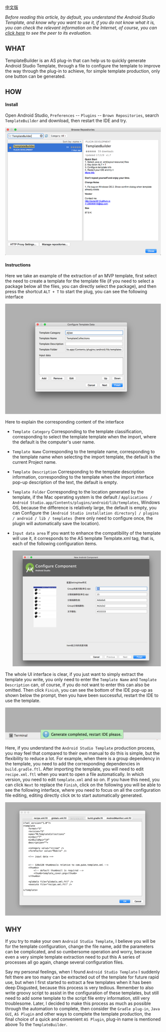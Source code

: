 [中文版](../../../../2017/03/06/TemplateBuilder[Chinese]/)

*Before reading this article, by default, you understand the Android Studio Template, and know why you want to use it, if you do not know what it is, you can check the relevant information on the Internet, of course, you can [click here](../../../../2017/03/10/Android%20Studio%20Template/) to see the peer to its evaluation.*

## WHAT

TemplateBuilder is an AS plug-in that can help us to quickly generate Android Studio Template, through a file to configure the template to improve the way through the plug-in to achieve, for simple template production, only one button can be generated.

## HOW

#### Install

Open Android Studio, `Preferences` -- `Plugins` -- `Brown Repositories`, search `TemplateBuilder` and download, then restart the IDE and try.

![](doc/images/img1.png)

#### Instructions

Here we take an example of the extraction of an MVP template, first select the need to create a template for the template file (if you need to select a package below all the files, you can directly select the package), and then press the shortcut `ALT + T` to start the plug, you can see the following interface

![](doc/images/img3.png)

Here to explain the corresponding content of the interface

* `Template Category`  Corresponding to the template classification, corresponding to select the template template when the import, where the default is the computer's user name.

* `Template Name`  Corresponding to the template name, corresponding to the template name when selecting the import template, the default is the current Project name.

* `Template Description`  Corresponding to the template description information, corresponding to the template when the import interface pop-up description of the text, the default is empty.

* `Template Folder`  Corresponding to the location generated by the template, if the Mac operating system is the default / `Applications / Android Studio.app/Contents/plugins/android/lib/templates`, Windows OS, because the difference is relatively large, the default is empty, you can Configure the `[Android Studio installation directory] / plugins / android / lib / templates `(here only need to configure once, the plugin will automatically save the location).

* `Input data area`  If you want to enhance the compatibility of the template will use it, it corresponds to the AS template Template.xml <parameter /> tag, that is, each of the following configuration items.

  ![](doc/images/img5.png)

The whole UI interface is clear, if you just want to simply extract the template you write, you only need to enter the `Template Name` and `Template Description` can, of course, if you do not want to enter this can also be omitted. Then click `Finish`, you can see the bottom of the IDE pop-up as shown below the prompt, then you have been successful, restart the IDE to use the template.

![](doc/images/img4.png)

Here, if you understand the `Android Studio Template` production process, you may feel that compared to their own manual to do this is simple, but the flexibility to reduce a lot. For example, when there is a group dependency in the template, you need to add the corresponding dependencies in `build.gradle.ftl`. After importing the template, you will need to edit `recipe.xml.ftl` when you want to open a file automatically. In which version, you need to edit `template.xml` and so on. If you have this need, you can click `Next` to replace the `Finish`, click on the following you will be able to see the following interface, where you need to focus on all the configuration file editing, editing directly click `OK` to start automatically generated.

![](doc/images/img6.png)

## WHY

If you try to make your own `Android Studio Template`, I believe you will be for the template configuration, change the file name, add the parameters can be complicated, and so cumbersome operation and worry, because even a very simple template extraction need to put this A series of processes all go again, change several configuration files.

Say my personal feelings, when I found `Android Studio Template` I suddenly felt there are too many can be extracted out of the template for future rapid use, but when I first started to extract a few templates when it has been deep Disgusted, because this process is very tedious. Remember to also write groovy script to assist in the configuration of these templates, but still need to add some template to the script file entry information, still very troublesome. Later, I decided to make this process as much as possible through the automation to complete, then consider the `Gradle plug-in`, `Java GUI`, `AS Plugin` and other ways to complete the template production, the final choice of a quick and convenient `AS Plugin`, plug-in name is mentioned above To the `TemplateBuilder`.


